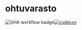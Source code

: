 # ohtuvarasto

![GHA workflow badge](https://github.com/niilolehtonen/ohtuvarasto/workflows/CI/badge.svg)[![codecov](https://codecov.io/gh/niilolehtonen/ohtuvarasto/graph/badge.svg?token=458CW9TBYT)](https://codecov.io/gh/niilolehtonen/ohtuvarasto)
